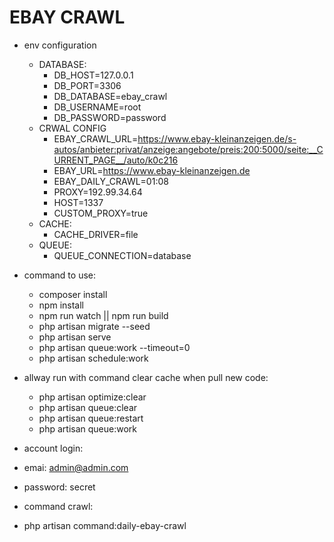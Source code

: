 # EBAY CRAWL
- env configuration
  + DATABASE:
      - DB_HOST=127.0.0.1
      - DB_PORT=3306
      - DB_DATABASE=ebay_crawl
      - DB_USERNAME=root
      - DB_PASSWORD=password
   + CRWAL CONFIG
      - EBAY_CRAWL_URL=https://www.ebay-kleinanzeigen.de/s-autos/anbieter:privat/anzeige:angebote/preis:200:5000/seite:__CURRENT_PAGE__/auto/k0c216
      - EBAY_URL=https://www.ebay-kleinanzeigen.de
      - EBAY_DAILY_CRAWL=01:08
      - PROXY=192.99.34.64
      - HOST=1337
      - CUSTOM_PROXY=true
   + CACHE:
      - CACHE_DRIVER=file
   + QUEUE:
      - QUEUE_CONNECTION=database
  
- command to use:
   - composer install
   - npm install
   - npm run watch || npm run build
   - php artisan migrate --seed
   - php artisan serve
   - php artisan queue:work --timeout=0
   - php artisan schedule:work
   
- allway run with command clear cache when pull new code:
   - php artisan optimize:clear
   - php artisan queue:clear
   - php artisan queue:restart
   - php artisan queue:work

- account login:
 - emai: admin@admin.com
 - password: secret

- command crawl:
 - php artisan command:daily-ebay-crawl
